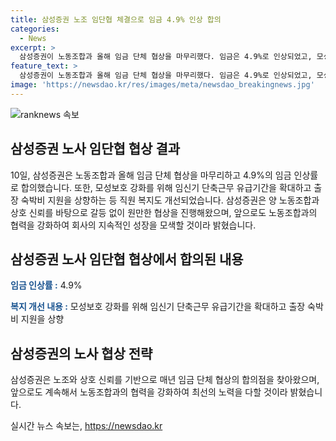 ```yaml
---
title: 삼성증권 노조 임단협 체결으로 임금 4.9% 인상 합의
categories:
  - News
excerpt: >
  삼성증권이 노동조합과 올해 임금 단체 협상을 마무리했다. 임금은 4.9%로 인상되었고, 모성보호 강화 및 직원 복지 개선 등의 내용도 합의되었다. 양 조합은 20년 넘게 개별교섭을 진행해온 노사 간의 상호 신뢰를 바탕으로 갈등 없는 협상을 이뤘다. 삼성증권은 노동조합과의 상호 신뢰를 바탕으로 계속해서 성장하는 회사가 되기 위해 노력할 것을 강조했다. (150자)
feature_text: >
  삼성증권이 노동조합과 올해 임금 단체 협상을 마무리했다. 임금은 4.9%로 인상되었고, 모성보호 강화 및 직원 복지 개선 등의 내용도 합의되었다. 양 조합은 20년 넘게 개별교섭을 진행해온 노사 간의 상호 신뢰를 바탕으로 갈등 없는 협상을 이뤘다. 삼성증권은 노동조합과의 상호 신뢰를 바탕으로 계속해서 성장하는 회사가 되기 위해 노력할 것을 강조했다. (150자)
image: 'https://newsdao.kr/res/images/meta/newsdao_breakingnews.jpg'
---
```


<p><img src="https://newsdao.kr/res/images/meta/newsdao_breakingnews.jpg" alt="ranknews 속보" /></p>

<h2 data-ke-size="size26">삼성증권 노사 임단협 협상 결과</h2>

<p data-ke-size="size16">10일, 삼성증권은 노동조합과 올해 임금 단체 협상을 마무리하고 4.9%의 임금 인상률로 합의했습니다. 또한, 모성보호 강화를 위해 임신기 단축근무 유급기간을 확대하고 출장 숙박비 지원을 상향하는 등 직원 복지도 개선되었습니다. 삼성증권은 양 노동조합과 상호 신뢰를 바탕으로 갈등 없이 원만한 협상을 진행해왔으며, 앞으로도 노동조합과의 협력을 강화하여 회사의 지속적인 성장을 모색할 것이라 밝혔습니다.</p>

<h2 data-ke-size="size26">삼성증권 노사 임단협 협상에서 합의된 내용</h2>

<p data-ke-size="size16"><b><span style="color: #1a5490;">임금 인상률 :</span></b> 4.9%</p>

<p data-ke-size="size16"><b><span style="color: #1a5490;">복지 개선 내용 :</span></b> 모성보호 강화를 위해 임신기 단축근무 유급기간을 확대하고 출장 숙박비 지원을 상향</p>

<h2 data-ke-size="size26">삼성증권의 노사 협상 전략</h2>

<p data-ke-size="size16">삼성증권은 노조와 상호 신뢰를 기반으로 매년 임금 단체 협상의 합의점을 찾아왔으며, 앞으로도 계속해서 노동조합과의 협력을 강화하여 최선의 노력을 다할 것이라 밝혔습니다.</p>
실시간 뉴스 속보는, <a href="https://newsdao.kr" rel="dofollow">https://newsdao.kr</a>


